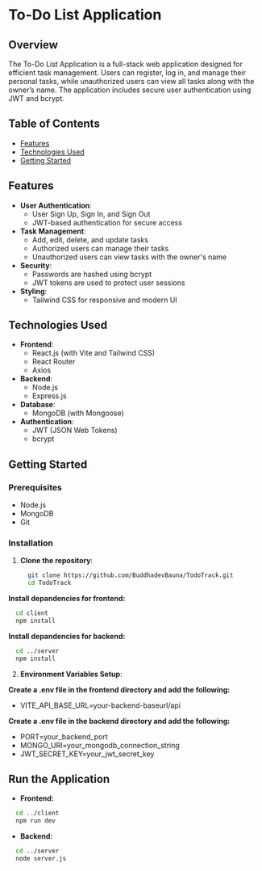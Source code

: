 # To-Do List Application

## Overview
The To-Do List Application is a full-stack web application designed for efficient task management. Users can register, log in, and manage their personal tasks, while unauthorized users can view all tasks along with the owner’s name. The application includes secure user authentication using JWT and bcrypt.

## Table of Contents
- [Features](#features)
- [Technologies Used](#technologies-used)
- [Getting Started](#getting-started)

## Features
- **User Authentication**:
  - User Sign Up, Sign In, and Sign Out
  - JWT-based authentication for secure access
- **Task Management**:
  - Add, edit, delete, and update tasks
  - Authorized users can manage their tasks
  - Unauthorized users can view tasks with the owner's name
- **Security**:
  - Passwords are hashed using bcrypt
  - JWT tokens are used to protect user sessions
- **Styling**:
  - Tailwind CSS for responsive and modern UI

## Technologies Used
- **Frontend**:
  - React.js (with Vite and Tailwind CSS)
  - React Router
  - Axios
- **Backend**:
  - Node.js
  - Express.js
- **Database**:
  - MongoDB (with Mongoose)
- **Authentication**:
  - JWT (JSON Web Tokens)
  - bcrypt


## Getting Started

### Prerequisites
- Node.js
- MongoDB
- Git

### Installation

1. **Clone the repository**:
   ```bash
     git clone https://github.com/BuddhadevBauna/TodoTrack.git
     cd TodoTrack
   ```


**Install depandencies for frontend:**
```bash
  cd client
  npm install
```

**Install depandencies for backend:**
```bash
  cd ../server
  npm install
```

2. **Environment Variables Setup**:

**Create a .env file in the frontend directory and add the following:**
  - VITE_API_BASE_URL=your-backend-baseurl/api

**Create a .env file in the backend directory and add the following:**
  - PORT=your_backend_port
  - MONGO_URI=your_mongodb_connection_string
  - JWT_SECRET_KEY=your_jwt_secret_key

## Run the Application
- **Frontend:**
```bash
  cd ../client
  npm run dev
```

- **Backend:**
```bash
  cd ../server
  node server.js
```
